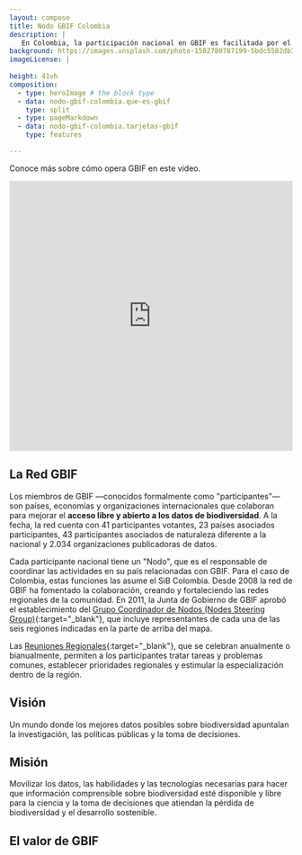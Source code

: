 ```yaml
---
layout: compose
title: Nodo GBIF Colombia
description: |
   En Colombia, la participación nacional en GBIF es facilitada por el SiB Colombia como representante del país desde el año 2003.
background: https://images.unsplash.com/photo-1502780787199-5bdc5502db3f?ixlib=rb-4.0.3&ixid=MnwxMjA3fDB8MHxwaG90by1wYWdlfHx8fGVufDB8fHx8&auto=format&fit=crop&w=4048&q=80
imageLicense: |
   
height: 41vh
composition:
  - type: heroImage # the block type
  - data: nodo-gbif-colombia.que-es-gbif
    type: split
  - type: pageMarkdown
  - data: nodo-gbif-colombia.tarjetas-gbif
    type: features 

---
```


Conoce más sobre cómo opera GBIF en este video.

<iframe src="https://player.vimeo.com/video/661945151?h=a15da19daf" width="100%" height="480" frameborder="0" allow="autoplay; fullscreen; picture-in-picture" allowfullscreen></iframe>

## La Red GBIF

Los miembros de GBIF —conocidos formalmente como "participantes"— son países, economías y organizaciones internacionales que colaboran para mejorar el **acceso libre y abierto a los datos de biodiversidad**. A la fecha, la red cuenta con 41 participantes votantes, 23 países asociados participantes, 43 participantes asociados de naturaleza diferente a la nacional y 2.034 organizaciones publicadoras de datos.

Cada participante nacional tiene un "Nodo", que es el responsable de coordinar las actividades en su país relacionadas con GBIF. Para el caso de Colombia, estas funciones las asume el SiB Colombia. Desde 2008 la red de GBIF ha fomentado la colaboración, creando y fortaleciendo las redes regionales de la comunidad. En 2011, la Junta de Gobierno de GBIF aprobó el establecimiento del [Grupo Coordinador de Nodos (Nodes Steering Group)](https://www.gbif.org/es/contact-us/directory?group=nsg){:target="_blank"}, que incluye representantes de cada una de las seis regiones indicadas en la parte de arriba del mapa.

Las [Reuniones Regionales](https://www.gbif.org/es/resource/search?q=regional&contentType=event&_showPastEvents=true){:target="_blank"}, que se celebran anualmente o bianualmente, permiten a los participantes tratar tareas y problemas comunes, establecer prioridades regionales y estimular la especialización dentro de la región.

## Visión

Un mundo donde los mejores datos posibles sobre biodiversidad apuntalan la investigación, las políticas públicas y la toma de decisiones.

## Misión

Movilizar los datos, las habilidades y las tecnologías necesarias para hacer que información comprensible sobre biodiversidad esté disponible y libre para la ciencia y la toma de decisiones que atiendan la pérdida de biodiversidad y el desarrollo sostenible.

## El valor de GBIF



